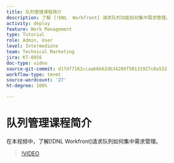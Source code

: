 ```yaml
---
title: 队列管理课程简介
description: 了解 [!DNL  Workfront] 请求队列功能如何集中需求管理。
activity: deploy
feature: Work Management
type: Tutorial
role: Admin, User
level: Intermediate
team: Technical Marketing
jira: KT-8956
doc-type: video
source-git-commit: d17df7162ccaab6b62db34209f50131927c0a532
workflow-type: tm+mt
source-wordcount: '27'
ht-degree: 100%

---
```


# 队列管理课程简介

在本视频中，了解[!DNL  Workfront]请求队列如何集中需求管理。

>[!VIDEO](https://video.tv.adobe.com/v/335219/?quality=12&learn=on&enablevpops)
